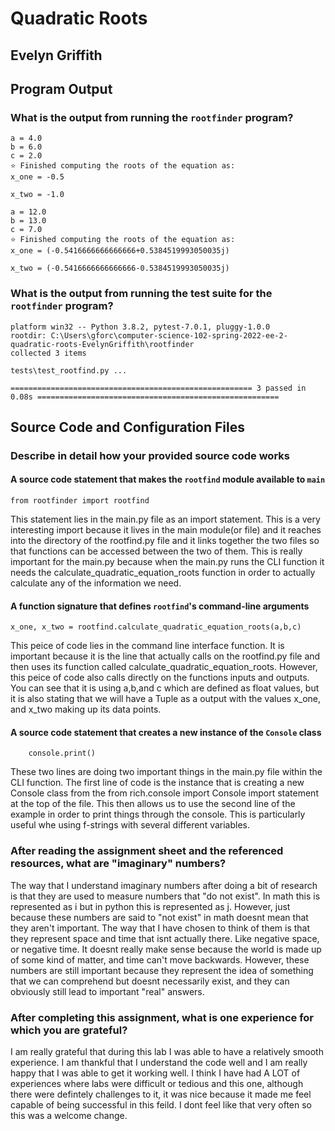 # Quadratic Roots

## Evelyn Griffith

## Program Output

### What is the output from running the `rootfinder` program?

```⭐ Calculating the roots of the quadratic equation with:
a = 4.0
b = 6.0
c = 2.0
⭐ Finished computing the roots of the equation as:
x_one = -0.5

x_two = -1.0
```

```⭐ Calculating the roots of the quadratic equation with:
a = 12.0
b = 13.0
c = 7.0
⭐ Finished computing the roots of the equation as:
x_one = (-0.5416666666666666+0.5384519993050035j)

x_two = (-0.5416666666666666-0.5384519993050035j)
```

### What is the output from running the test suite for the `rootfinder` program?

```===================================================== test session starts ======================================================
platform win32 -- Python 3.8.2, pytest-7.0.1, pluggy-1.0.0
rootdir: C:\Users\gforc\computer-science-102-spring-2022-ee-2-quadratic-roots-EvelynGriffith\rootfinder
collected 3 items

tests\test_rootfind.py ...

====================================================== 3 passed in 0.08s ======================================================
```

## Source Code and Configuration Files

### Describe in detail how your provided source code works

#### A source code statement that makes the `rootfind` module available to `main`

`from rootfinder import rootfind`

This statement lies in the main.py file as an import statement. This is a very interesting import because it lives in the main module(or file) and it reaches into the directory of the rootfind.py file and it links together the two files so that functions can be accessed between the two of them. This is really important for the main.py because when the main.py runs the CLI function it needs the calculate_quadratic_equation_roots function in order to actually calculate any of the information we need.

#### A function signature that defines `rootfind`'s command-line arguments

`x_one, x_two = rootfind.calculate_quadratic_equation_roots(a,b,c)`

This peice of code lies in the command line interface function. It is important because it is the line that actually calls on the rootfind.py file and then uses its function called calculate_quadratic_equation_roots. However, this peice of code also calls directly on the functions inputs and outputs. You can see that it is using a,b,and c which are defined as float values, but it is also stating that we will have a Tuple as a output with the values x_one, and x_two making up its data points.

#### A source code statement that creates a new instance of the `Console` class

```console = Console()
    console.print()
```

These two lines are doing two important things in the main.py file within the CLI function. The first line of code is the instance that is creating a new Console class from the from rich.console import Console import statement at the top of the file. This then allows us to use the second line of the example in order to print things through the console. This is particularly useful whe using f-strings with several different variables.

### After reading the assignment sheet and the referenced resources, what are "imaginary" numbers?

The way that I understand imaginary numbers after doing a bit of research is that they are used to measure numbers that "do not exist". In math this is represented as i but in python this is represented as j. However, just because these numbers are said to "not exist" in math doesnt mean that they aren't important. The way that I have chosen to think of them is that they represent space and time that isnt actually there. Like negative space, or negative time. It doesnt really make sense because the world is made up of some kind of matter, and time can't move backwards. However, these numbers are still important because they represent the idea of something that we can comprehend but doesnt necessarily exist, and they can obviously still lead to important "real" answers.

### After completing this assignment, what is one experience for which you are grateful?

I am really grateful that during this lab I was able to have a relatively smooth experience. I am thankful that I understand the code well and I am really happy that I was able to get it working well. I think I have had A LOT of experiences where labs were difficult or tedious and this one, although there were defintely challenges to it, it was nice because it made me feel capable of being successful in this feild. I dont feel like that very often so this was a welcome change.
